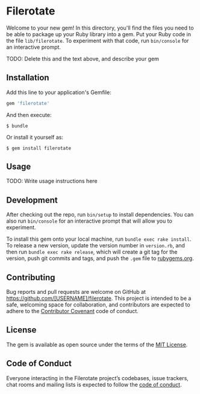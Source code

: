 # Filerotate

Welcome to your new gem! In this directory, you'll find the files you need to be able to package up your Ruby library into a gem. Put your Ruby code in the file `lib/filerotate`. To experiment with that code, run `bin/console` for an interactive prompt.

TODO: Delete this and the text above, and describe your gem

## Installation

Add this line to your application's Gemfile:

```ruby
gem 'filerotate'
```

And then execute:

    $ bundle

Or install it yourself as:

    $ gem install filerotate

## Usage

TODO: Write usage instructions here

## Development

After checking out the repo, run `bin/setup` to install dependencies. You can also run `bin/console` for an interactive prompt that will allow you to experiment.

To install this gem onto your local machine, run `bundle exec rake install`. To release a new version, update the version number in `version.rb`, and then run `bundle exec rake release`, which will create a git tag for the version, push git commits and tags, and push the `.gem` file to [rubygems.org](https://rubygems.org).

## Contributing

Bug reports and pull requests are welcome on GitHub at https://github.com/[USERNAME]/filerotate. This project is intended to be a safe, welcoming space for collaboration, and contributors are expected to adhere to the [Contributor Covenant](http://contributor-covenant.org) code of conduct.

## License

The gem is available as open source under the terms of the [MIT License](https://opensource.org/licenses/MIT).

## Code of Conduct

Everyone interacting in the Filerotate project’s codebases, issue trackers, chat rooms and mailing lists is expected to follow the [code of conduct](https://github.com/[USERNAME]/filerotate/blob/master/CODE_OF_CONDUCT.md).

